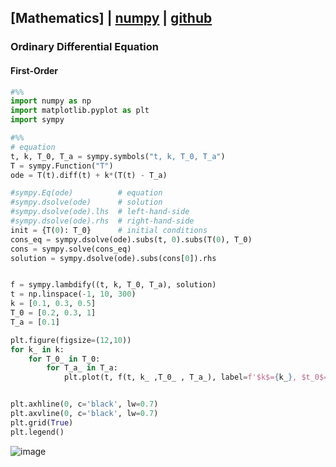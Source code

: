 ## [Mathematics] | [numpy](https://numpy.org/doc/stable/contents.html) | [github](https://github.com/numpy/numpy)

### Ordinary Differential Equation
#### First-Order
```python
#%%
import numpy as np
import matplotlib.pyplot as plt
import sympy

#%%
# equation
t, k, T_0, T_a = sympy.symbols("t, k, T_0, T_a")
T = sympy.Function("T")
ode = T(t).diff(t) + k*(T(t) - T_a)

#sympy.Eq(ode)          # equation
#sympy.dsolve(ode)      # solution
#sympy.dsolve(ode).lhs  # left-hand-side
#sympy.dsolve(ode).rhs  # right-hand-side
init = {T(0): T_0}      # initial conditions
cons_eq = sympy.dsolve(ode).subs(t, 0).subs(T(0), T_0)
cons = sympy.solve(cons_eq)
solution = sympy.dsolve(ode).subs(cons[0]).rhs


f = sympy.lambdify((t, k, T_0, T_a), solution)
t = np.linspace(-1, 10, 300)
k = [0.1, 0.3, 0.5]
T_0 = [0.2, 0.3, 1]
T_a = [0.1]

plt.figure(figsize=(12,10))
for k_ in k:
    for T_0_ in T_0:
        for T_a_ in T_a:
            plt.plot(t, f(t, k_ ,T_0_ , T_a_), label=f'$k$={k_}, $t_0$={T_0_}, $t_a$={T_a_}')


plt.axhline(0, c='black', lw=0.7)
plt.axvline(0, c='black', lw=0.7)
plt.grid(True)
plt.legend()
```
![image](https://user-images.githubusercontent.com/52376448/99898872-5aa91f80-2ce8-11eb-86c1-74bace6b31b4.png)
